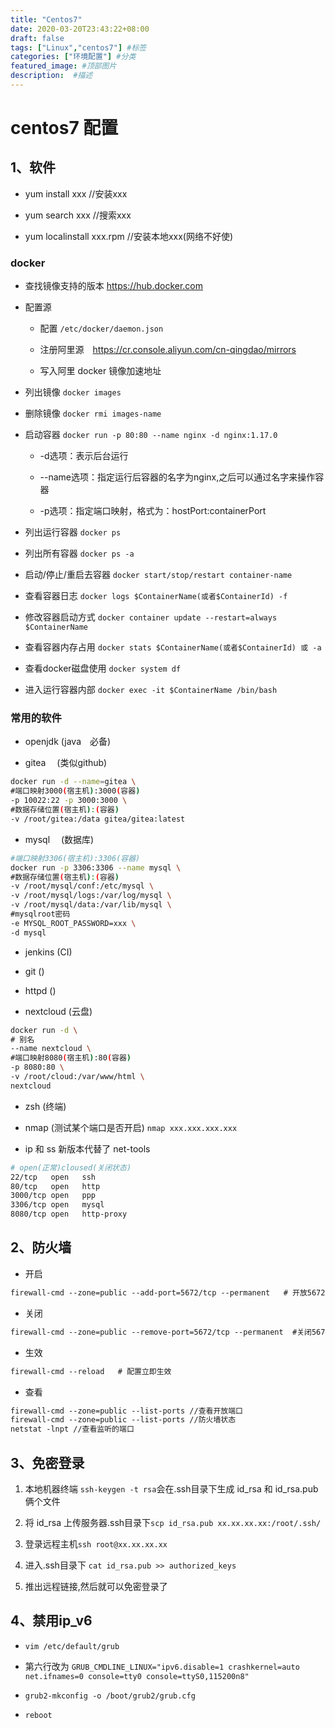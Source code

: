 ```yaml
---
title: "Centos7"
date: 2020-03-20T23:43:22+08:00
draft: false
tags: ["Linux","centos7"] #标签
categories: ["环境配置"] #分类
featured_image: #顶部图片
description:  #描述
---
```


# centos7 配置

## 1、软件

- yum install xxx //安装xxx

- yum search xxx //搜索xxx

- yum localinstall xxx.rpm //安装本地xxx(网络不好使)

### docker

- 查找镜像支持的版本 <https://hub.docker.com>

- 配置源

  - 配置 `/etc/docker/daemon.json`

  - 注册阿里源　<https://cr.console.aliyun.com/cn-qingdao/mirrors>

  - 写入阿里 docker 镜像加速地址

- 列出镜像 `docker images`

- 删除镜像 `docker rmi images-name`

- 启动容器 `docker run -p 80:80 --name nginx -d nginx:1.17.0`

  - -d选项：表示后台运行

  - --name选项：指定运行后容器的名字为nginx,之后可以通过名字来操作容器

  - -p选项：指定端口映射，格式为：hostPort:containerPort

- 列出运行容器 `docker ps`

- 列出所有容器 `docker ps -a`

- 启动/停止/重启去容器 `docker start/stop/restart container-name`

- 查看容器日志 `docker logs $ContainerName(或者$ContainerId) -f`

- 修改容器启动方式 `docker container update --restart=always $ContainerName`

- 查看容器内存占用 `docker stats $ContainerName(或者$ContainerId) 或 -a`

- 查看docker磁盘使用 `docker system df`

- 进入运行容器内部 `docker exec -it $ContainerName /bin/bash`

### 常用的软件

- openjdk   (java　必备)

- gitea　   (类似github)

```bash
docker run -d --name=gitea \
#端口映射3000(宿主机):3000(容器)
-p 10022:22 -p 3000:3000 \
#数据存储位置(宿主机):(容器)
-v /root/gitea:/data gitea/gitea:latest
```

- mysql　   (数据库)

```bash
#端口映射3306(宿主机):3306(容器)
docker run -p 3306:3306 --name mysql \
#数据存储位置(宿主机):(容器)
-v /root/mysql/conf:/etc/mysql \
-v /root/mysql/logs:/var/log/mysql \
-v /root/mysql/data:/var/lib/mysql \
#mysqlroot密码
-e MYSQL_ROOT_PASSWORD=xxx \
-d mysql
```

- jenkins   (CI)

- git       ()

- httpd     ()

- nextcloud (云盘)

```bash
docker run -d \
# 别名
--name nextcloud \
#端口映射8080(宿主机):80(容器)
-p 8080:80 \
-v /root/cloud:/var/www/html \
nextcloud
```

- zsh       (终端)

- nmap (测试某个端口是否开启)  `nmap xxx.xxx.xxx.xxx`

- ip 和 ss 新版本代替了 net-tools

```bash
# open(正常)cloused(关闭状态)
22/tcp   open   ssh
80/tcp   open   http
3000/tcp open   ppp
3306/tcp open   mysql
8080/tcp open   http-proxy
```

## 2、防火墙

- 开启

```txt
firewall-cmd --zone=public --add-port=5672/tcp --permanent   # 开放5672端口
```

- 关闭

```txt
firewall-cmd --zone=public --remove-port=5672/tcp --permanent  #关闭5672端口
```

- 生效

```txt
firewall-cmd --reload   # 配置立即生效
```

- 查看

```txt
firewall-cmd --zone=public --list-ports //查看开放端口
firewall-cmd --zone=public --list-ports //防火墙状态
netstat -lnpt //查看监听的端口
```

## 3、免密登录

1. 本地机器终端 `ssh-keygen -t rsa`会在.ssh目录下生成 id_rsa 和 id_rsa.pub 俩个文件

2. 将 id_rsa 上传服务器.ssh目录下`scp id_rsa.pub xx.xx.xx.xx:/root/.ssh/`

3. 登录远程主机`ssh root@xx.xx.xx.xx`

4. 进入.ssh目录下 `cat id_rsa.pub >> authorized_keys`

5. 推出远程链接,然后就可以免密登录了

## 4、禁用ip_v6

- `vim /etc/default/grub`

- 第六行改为 `GRUB_CMDLINE_LINUX="ipv6.disable=1 crashkernel=auto   net.ifnames=0 console=tty0 console=ttyS0,115200n8"`

- `grub2-mkconfig -o /boot/grub2/grub.cfg`

- `reboot`
